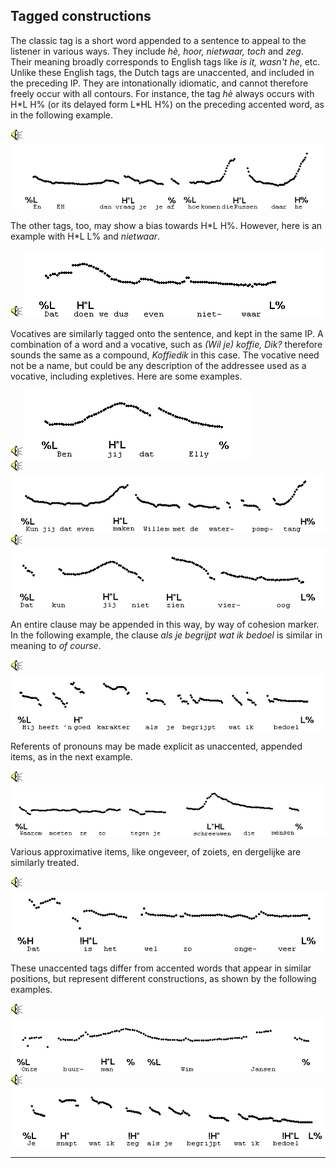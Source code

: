 Tagged constructions
--------------------

The classic tag is a short word appended to a sentence to appeal to the listener in various ways. They include _hè, hoor, nietwaar, toch_ and _zeg_. Their meaning broadly corresponds to English tags like _is it, wasn't he_, etc. Unlike these English tags, the Dutch tags are unaccented, and included in the preceding IP. They are intonationally idiomatic, and cannot therefore freely occur with all contours. For instance, the tag _hè_ always occurs with H\*L H% (or its delayed form L\*HL H%) on the preceding accented word, as in the following example.

<div class="audio-example" onclick="play_sound('../audio/c71_1')"><img alt="Play audio" src="../audio.gif" /><img alt="Audio example" src="../audio/gif/c71_1.gif"/></div>

The other tags, too, may show a bias towards H\*L H%. However, here is an example with H\*L L% and _nietwaar_.

<div class="audio-example" onclick="play_sound('../audio/c71_2')"><img alt="Play audio" src="../audio.gif" /><img alt="Audio example" src="../audio/gif/c71_2.gif"/></div>

Vocatives are similarly tagged onto the sentence, and kept in the same IP. A combination of a word and a vocative, such as _(Wil je) koffie, Dik?_ therefore sounds the same as a compound, _Koffiedik_ in this case. The vocative need not be a name, but could be any description of the addressee used as a vocative, including expletives. Here are some examples.

<div class="audio-example" onclick="play_sound('../audio/c71_3')"><img alt="Play audio" src="../audio.gif" /><img alt="Audio example" src="../audio/gif/c71_3.gif"/></div>

<div class="audio-example" onclick="play_sound('../audio/c71_4')"><img alt="Play audio" src="../audio.gif" /><img alt="Audio example" src="../audio/gif/c71_4.gif"/></div>

<div class="audio-example" onclick="play_sound('../audio/c71_5')"><img alt="Play audio" src="../audio.gif" /><img alt="Audio example" src="../audio/gif/c71_5.gif"/></div>

An entire clause may be appended in this way, by way of cohesion marker. In the following example, the clause _als je begrijpt wat ik bedoel_ is similar in meaning to _of course_.

<div class="audio-example" onclick="play_sound('../audio/c71_6')"><img alt="Play audio" src="../audio.gif" /><img alt="Audio example" src="../audio/gif/c71_6.gif"/></div>

Referents of pronouns may be made explicit as unaccented, appended items, as in the next example.

<div class="audio-example" onclick="play_sound('../audio/c71_7')"><img alt="Play audio" src="../audio.gif" /><img alt="Audio example" src="../audio/gif/c71_7.gif"/></div>

Various approximative items, like ongeveer, of zoiets, en dergelijke are similarly treated.

<div class="audio-example" onclick="play_sound('../audio/c71_8')"><img alt="Play audio" src="../audio.gif" /><img alt="Audio example" src="../audio/gif/c71_8.gif"/></div>

These unaccented tags differ from accented words that appear in similar positions, but represent different constructions, as shown by the following examples.

<div class="audio-example" onclick="play_sound('../audio/c71_9')"><img alt="Play audio" src="../audio.gif" /><img alt="Audio example" src="../audio/gif/c71_9.gif"/></div>

<div class="audio-example" onclick="play_sound('../audio/c71_10')"><img alt="Play audio" src="../audio.gif" /><img alt="Audio example" src="../audio/gif/c71_10.gif"/></div>

* * *

<div class="exercise" data-exercise-id="exercise7/7A/exercise7a.json"></div>
